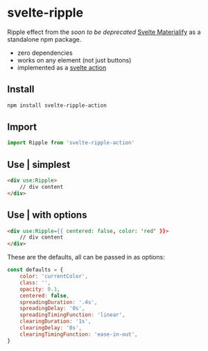 # svelte-ripple

Ripple effect from the *soon to be deprecated* [Svelte Materialify](https://svelte-materialify.vercel.app/) as a standalone npm package.

- zero dependencies
- works on any element (not just buttons)
- implemented as a [svelte action](https://svelte.dev/tutorial/actions)

## Install

```bash
npm install svelte-ripple-action
```

## Import

```js
import Ripple from 'svelte-ripple-action'
```

## Use | simplest

```html
<div use:Ripple>
    // div content
</div> 
```

## Use | with options

```html
<div use:Ripple={{ centered: false, color: 'red' }}>
    // div content
</div> 
```

These are the defaults, all can be passed in as options:

```js
const defaults = {
    color: 'currentColor',
    class: '',
    opacity: 0.1,
    centered: false,
    spreadingDuration: '.4s',
    spreadingDelay: '0s',
    spreadingTimingFunction: 'linear',
    clearingDuration: '1s',
    clearingDelay: '0s',
    clearingTimingFunction: 'ease-in-out',
}
```
